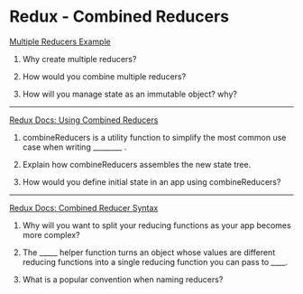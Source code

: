 # Redux - Combined Reducers

[Multiple Reducers Example](https://www.youtube.com/watch?v=gBER4Or86hE)

1. Why create multiple reducers?

2. How would you combine multiple reducers?

3. How will you manage state as an immutable object? why?

---

[Redux Docs: Using Combined Reducers](https://redux.js.org/recipes/structuring-reducers/using-combinereducers/)

1. combineReducers is a utility function to simplify the most common use case when writing ________ .

2. Explain how combineReducers assembles the new state tree.

3. How would you define initial state in an app using combineReducers?

---

[Redux Docs: Combined Reducer Syntax](https://redux.js.org/api/combinereducers/)

1. Why will you want to split your reducing functions as your app becomes more complex?

2. The _____ helper function turns an object whose values are different reducing functions into a single reducing function you can pass to ____.

3. What is a popular convention when naming reducers?